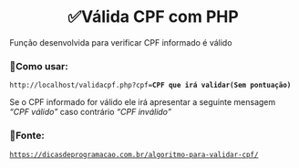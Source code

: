 <h1 align="center">✅Válida CPF com PHP</h1>
<p>Função desenvolvida para verificar CPF informado é válido</p>

<h3>🤔Como usar:</h3>
<p><code>http://localhost/validacpf.php?cpf=<b>CPF que irá validar(Sem pontuação)</b></code></p>
<p>Se o CPF informado for válido ele irá apresentar a seguinte mensagem <i>“CPF válido”</i> caso contrário <i>“CPF inválido”</i></p>

<h3>🔎Fonte:</h3>
<a href="https://dicasdeprogramacao.com.br/algoritmo-para-validar-cpf/"><code>https://dicasdeprogramacao.com.br/algoritmo-para-validar-cpf/</code></a>
